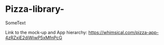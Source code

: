 # Pizza-library-
SomeText

Link to the mock-up and App hierarchy: https://whimsical.com/pizza-app-4zRZxiE2diWiwP5xMfnPcG

